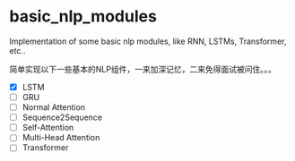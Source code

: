 # basic_nlp_modules
Implementation of some basic nlp modules, like RNN, LSTMs, Transformer, etc..


简单实现以下一些基本的NLP组件，一来加深记忆，二来免得面试被问住。。。

- [x] LSTM
- [ ] GRU
- [ ] Normal Attention
- [ ] Sequence2Sequence
- [ ] Self-Attention
- [ ] Multi-Head Attention
- [ ] Transformer
